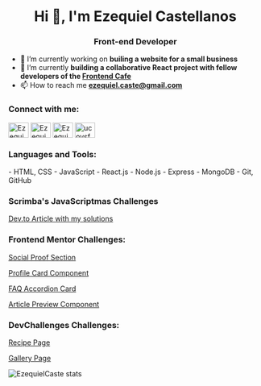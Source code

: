<h1 align="center">Hi 👋, I'm Ezequiel Castellanos</h1>
<h3 align="center"><strong>Front-end Developer</strong></h3>

- 🌱 I’m currently working on **builing a website for a small business**
- 🎨 I’m currently **building a collaborative React project with fellow developers of the [Frontend Cafe](https://github.com/frontendcafe/cmyk-tiger)**
- 📫 How to reach me **ezequiel.caste@gmail.com**

<h3 align="left">Connect with me:</h3>
<p align="left">
<a href="https://twitter.com/Ezequiel_Caste" target="blank"><img align="center" src="https://cdn.jsdelivr.net/npm/simple-icons@3.0.1/icons/twitter.svg" alt="Ezequiel_Caste" height="30" width="40" /></a>
<a href="https://www.linkedin.com/in/ezequiel-castellanos-a9ab6b1b8/" target="blank"><img align="center" src="https://cdn.jsdelivr.net/npm/simple-icons@3.0.1/icons/linkedin.svg" alt="Ezequiel_Caste" height="30" width="40" /></a>
<a href="https://codesandbox.io/u/EzequielCaste" target="blank"><img align="center" src="https://cdn.jsdelivr.net/npm/simple-icons@3.0.1/icons/codesandbox.svg" alt="Ezequiel_Caste" height="30" width="40" /></a>
<a href="https://codepen.io/ezequiel_" target="blank"><img align="center" src="https://cdn.jsdelivr.net/npm/simple-icons@3.0.1/icons/codepen.svg" alt="ucoysfcqbo-idiakk4emxtra" height="30" width="40" /></a>
</p>

<h3 align="left">Languages and Tools:</h3>
<p align="left"> 
- HTML, CSS
- JavaScript
- React.js
- Node.js
- Express
- MongoDB
- Git, GitHub
</p>

### Scrimba's JavaScriptmas Challenges

[Dev.to Article with my solutions](https://dev.to/ezequiel_caste/javascriptmas-solutions-5gc8)

<h3 align="left">Frontend Mentor Challenges:</h3>

[Social Proof Section](https://github.com/EzequielCaste/social-proof-section-master)

[Profile Card Component](https://github.com/EzequielCaste/profile-card-component-main)

[FAQ Accordion Card](https://github.com/EzequielCaste/faq-accordion-card-main)

[Article Preview Component](https://github.com/EzequielCaste/article-preview-component-master)

<h3 align="left">DevChallenges Challenges:</h3>

[Recipe Page](https://github.com/EzequielCaste/recipe-page-challenge)

[Gallery Page](https://github.com/EzequielCaste/my-gallery-challenge)



![EzequielCaste stats](https://github-readme-stats.vercel.app/api?username=ezequielcaste&show_icons=true&theme=radical)
